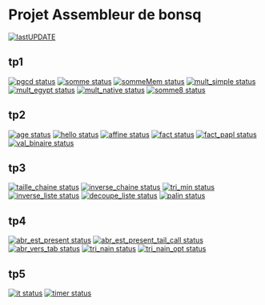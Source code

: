 # Projet Assembleur de bonsq

[![ lastUPDATE](https://CEP_Deploy.pages.ensimag.fr/CEP_TP_G7_2021_2022/EvalEP/bonsq_eval/lastupdate.svg)](https://CEP_Deploy.pages.ensimag.fr/CEP_TP_G7_2021_2022/EvalEP/bonsq_eval/0_lastupdate.log)

## tp1

[![pgcd status](https://CEP_Deploy.pages.ensimag.fr/CEP_TP_G7_2021_2022/EvalEP/bonsq_eval/pgcd.svg)](https://CEP_Deploy.pages.ensimag.fr/CEP_TP_G7_2021_2022/EvalEP/bonsq_eval/pgcd.log)
[![somme status](https://CEP_Deploy.pages.ensimag.fr/CEP_TP_G7_2021_2022/EvalEP/bonsq_eval/somme.svg)](https://CEP_Deploy.pages.ensimag.fr/CEP_TP_G7_2021_2022/EvalEP/bonsq_eval/somme.log)
[![sommeMem status](https://CEP_Deploy.pages.ensimag.fr/CEP_TP_G7_2021_2022/EvalEP/bonsq_eval/sommeMem.svg)](https://CEP_Deploy.pages.ensimag.fr/CEP_TP_G7_2021_2022/EvalEP/bonsq_eval/sommeMem.log)
[![mult_simple status](https://CEP_Deploy.pages.ensimag.fr/CEP_TP_G7_2021_2022/EvalEP/bonsq_eval/mult_simple.svg)](https://CEP_Deploy.pages.ensimag.fr/CEP_TP_G7_2021_2022/EvalEP/bonsq_eval/mult_simple.log)
[![mult_egypt status](https://CEP_Deploy.pages.ensimag.fr/CEP_TP_G7_2021_2022/EvalEP/bonsq_eval/mult_egypt.svg)](https://CEP_Deploy.pages.ensimag.fr/CEP_TP_G7_2021_2022/EvalEP/bonsq_eval/mult_egypt.log)
[![mult_native status](https://CEP_Deploy.pages.ensimag.fr/CEP_TP_G7_2021_2022/EvalEP/bonsq_eval/mult_native.svg)](https://CEP_Deploy.pages.ensimag.fr/CEP_TP_G7_2021_2022/EvalEP/bonsq_eval/mult_native.log)
[![somme8 status](https://CEP_Deploy.pages.ensimag.fr/CEP_TP_G7_2021_2022/EvalEP/bonsq_eval/somme8.svg)](https://CEP_Deploy.pages.ensimag.fr/CEP_TP_G7_2021_2022/EvalEP/bonsq_eval/somme8.log)

## tp2

[![age status](https://CEP_Deploy.pages.ensimag.fr/CEP_TP_G7_2021_2022/EvalEP/bonsq_eval/age.svg)](https://CEP_Deploy.pages.ensimag.fr/CEP_TP_G7_2021_2022/EvalEP/bonsq_eval/age.log)
[![hello status](https://CEP_Deploy.pages.ensimag.fr/CEP_TP_G7_2021_2022/EvalEP/bonsq_eval/hello.svg)](https://CEP_Deploy.pages.ensimag.fr/CEP_TP_G7_2021_2022/EvalEP/bonsq_eval/hello.log)
[![affine status](https://CEP_Deploy.pages.ensimag.fr/CEP_TP_G7_2021_2022/EvalEP/bonsq_eval/affine.svg)](https://CEP_Deploy.pages.ensimag.fr/CEP_TP_G7_2021_2022/EvalEP/bonsq_eval/affine.log)
[![fact status](https://CEP_Deploy.pages.ensimag.fr/CEP_TP_G7_2021_2022/EvalEP/bonsq_eval/fact.svg)](https://CEP_Deploy.pages.ensimag.fr/CEP_TP_G7_2021_2022/EvalEP/bonsq_eval/fact.log)
[![fact_papl status](https://CEP_Deploy.pages.ensimag.fr/CEP_TP_G7_2021_2022/EvalEP/bonsq_eval/fact_papl.svg)](https://CEP_Deploy.pages.ensimag.fr/CEP_TP_G7_2021_2022/EvalEP/bonsq_eval/fact_papl.log)
[![val_binaire status](https://CEP_Deploy.pages.ensimag.fr/CEP_TP_G7_2021_2022/EvalEP/bonsq_eval/val_binaire.svg)](https://CEP_Deploy.pages.ensimag.fr/CEP_TP_G7_2021_2022/EvalEP/bonsq_eval/val_binaire.log)

## tp3

[![taille_chaine status](https://CEP_Deploy.pages.ensimag.fr/CEP_TP_G7_2021_2022/EvalEP/bonsq_eval/taille_chaine.svg)](https://CEP_Deploy.pages.ensimag.fr/CEP_TP_G7_2021_2022/EvalEP/bonsq_eval/taille_chaine.log)
[![inverse_chaine status](https://CEP_Deploy.pages.ensimag.fr/CEP_TP_G7_2021_2022/EvalEP/bonsq_eval/inverse_chaine.svg)](https://CEP_Deploy.pages.ensimag.fr/CEP_TP_G7_2021_2022/EvalEP/bonsq_eval/inverse_chaine.log)
[![tri_min status](https://CEP_Deploy.pages.ensimag.fr/CEP_TP_G7_2021_2022/EvalEP/bonsq_eval/tri_min.svg)](https://CEP_Deploy.pages.ensimag.fr/CEP_TP_G7_2021_2022/EvalEP/bonsq_eval/tri_min.log)
[![inverse_liste status](https://CEP_Deploy.pages.ensimag.fr/CEP_TP_G7_2021_2022/EvalEP/bonsq_eval/inverse_liste.svg)](https://CEP_Deploy.pages.ensimag.fr/CEP_TP_G7_2021_2022/EvalEP/bonsq_eval/inverse_liste.log)
[![decoupe_liste status](https://CEP_Deploy.pages.ensimag.fr/CEP_TP_G7_2021_2022/EvalEP/bonsq_eval/decoupe_liste.svg)](https://CEP_Deploy.pages.ensimag.fr/CEP_TP_G7_2021_2022/EvalEP/bonsq_eval/decoupe_liste.log)
[![palin status](https://CEP_Deploy.pages.ensimag.fr/CEP_TP_G7_2021_2022/EvalEP/bonsq_eval/palin.svg)](https://CEP_Deploy.pages.ensimag.fr/CEP_TP_G7_2021_2022/EvalEP/bonsq_eval/palin.log)

## tp4

[![abr_est_present status](https://CEP_Deploy.pages.ensimag.fr/CEP_TP_G7_2021_2022/EvalEP/bonsq_eval/abr_est_present.svg)](https://CEP_Deploy.pages.ensimag.fr/CEP_TP_G7_2021_2022/EvalEP/bonsq_eval/abr_est_present.log)
[![abr_est_present_tail_call status](https://CEP_Deploy.pages.ensimag.fr/CEP_TP_G7_2021_2022/EvalEP/bonsq_eval/abr_est_present_tail_call.svg)](https://CEP_Deploy.pages.ensimag.fr/CEP_TP_G7_2021_2022/EvalEP/bonsq_eval/abr_est_present_tail_call.log)
[![abr_vers_tab status](https://CEP_Deploy.pages.ensimag.fr/CEP_TP_G7_2021_2022/EvalEP/bonsq_eval/abr_vers_tab.svg)](https://CEP_Deploy.pages.ensimag.fr/CEP_TP_G7_2021_2022/EvalEP/bonsq_eval/abr_vers_tab.log)
[![tri_nain status](https://CEP_Deploy.pages.ensimag.fr/CEP_TP_G7_2021_2022/EvalEP/bonsq_eval/tri_nain.svg)](https://CEP_Deploy.pages.ensimag.fr/CEP_TP_G7_2021_2022/EvalEP/bonsq_eval/tri_nain.log)
[![tri_nain_opt status](https://CEP_Deploy.pages.ensimag.fr/CEP_TP_G7_2021_2022/EvalEP/bonsq_eval/tri_nain_opt.svg)](https://CEP_Deploy.pages.ensimag.fr/CEP_TP_G7_2021_2022/EvalEP/bonsq_eval/tri_nain_opt.log)

## tp5

[![it status](https://CEP_Deploy.pages.ensimag.fr/CEP_TP_G7_2021_2022/EvalEP/bonsq_eval/it.svg)](https://CEP_Deploy.pages.ensimag.fr/CEP_TP_G7_2021_2022/EvalEP/bonsq_eval/it.log)
[![timer status](https://CEP_Deploy.pages.ensimag.fr/CEP_TP_G7_2021_2022/EvalEP/bonsq_eval/timer.svg)](https://CEP_Deploy.pages.ensimag.fr/CEP_TP_G7_2021_2022/EvalEP/bonsq_eval/timer.log)

